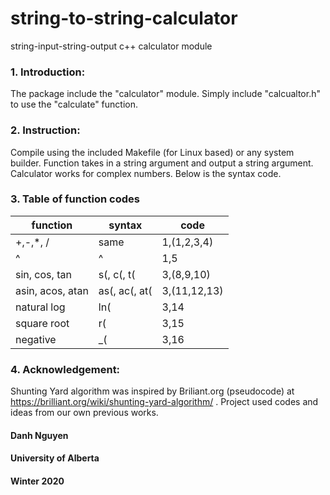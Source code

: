 # string-to-string-calculator
string-input-string-output c++ calculator module

### 1. Introduction:
  The package include the "calculator" module. Simply include "calcualtor.h" to use the "calculate" function.
  
### 2. Instruction:
  Compile using the included Makefile (for Linux based) or any system builder. Function takes in a string argument and output a string argument. Calculator works for complex numbers. Below is the syntax code.
  
### 3. Table of function codes
| function         | syntax        | code         |
|------------------|---------------|--------------|
| +,-,*, /         | same          | 1,(1,2,3,4)  |
| ^                | ^             | 1,5          |
| sin, cos, tan    | s(, c(, t(    | 3,(8,9,10)   |
| asin, acos, atan | as(, ac(, at( | 3,(11,12,13) |
| natural log      | ln(           | 3,14         |
| square root      | r(            | 3,15         |
| negative         | _(            | 3,16         |

### 4. Acknowledgement:
   Shunting Yard algorithm was inspired by Briliant.org (pseudocode) at https://brilliant.org/wiki/shunting-yard-algorithm/ . Project used codes and ideas from our own previous works.
  
#### Danh Nguyen

#### University of Alberta

#### Winter 2020
